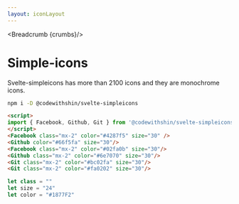 ```yaml
---
layout: iconLayout
---
```


<script>
  import Htwo from '../utils/Htwo.svelte'
import ExampleDiv from '../utils/ExampleDiv.svelte'
  import { Breadcrumb } from '$lib/index'
  import { Facebook, Github, Git } from 'svelte-simples';

  let crumbs = [
    {
      label:'Home',
      href:'/'
    },
    {
      label:'Icons',
      href:'/icons/'
    },
    {
      label:'Simple-icons',
      href:'/icons/simple-icons'
    },
  ]
</script>

<Breadcrumb {crumbs}/>

<h1 class="text-3xl w-full dark:text-white py-8">Simple-icons</h1>

<p class=" dark:text-white py-4">Svelte-simpleicons has more than 2100 icons and they are monochrome icons.</p>

<Htwo label="Installing Simple-icons" />

```sh
npm i -D @codewithshin/svelte-simpleicons
```

<Htwo label="Examples" />

<ExampleDiv>
<Facebook class="mx-2" color="#4287f5" size="30" />
<Github color="#66f5fa" size="30"/>  
<Facebook class="mx-2" color="#02fa0b" size="30"/>
<Github class="mx-2" color="#6e7070" size="30"/>
<Git class="mx-2" color="#bc02fa" size="30"/>
<Git class="mx-2" color="#fa0202" size="30"/>
</ExampleDiv>

```html
<script>
import { Facebook, Github, Git } from '@codewithshin/svelte-simpleicons';
</script>
<Facebook class="mx-2" color="#4287f5" size="30" />
<Github color="#66f5fa" size="30"/>  
<Facebook class="mx-2" color="#02fa0b" size="30"/>
<Github class="mx-2" color="#6e7070" size="30"/>
<Git class="mx-2" color="#bc02fa" size="30"/>
<Git class="mx-2" color="#fa0202" size="30"/>
```

<Htwo label="Props" />

```js
let class = ""
let size = "24"
let color = "#1877F2"
```

